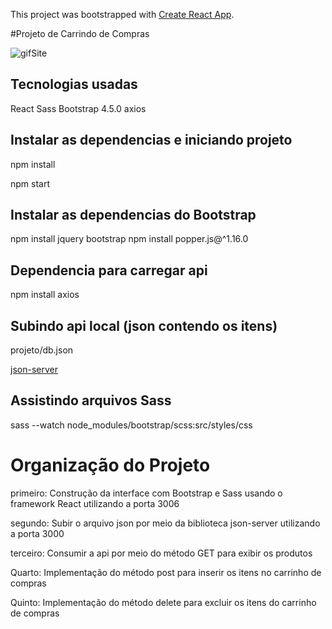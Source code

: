 This project was bootstrapped with [Create React App](https://github.com/facebook/create-react-app).

#Projeto de Carrindo de Compras

![gifSite](https://user-images.githubusercontent.com/47642347/83709055-bae9bf00-a5eb-11ea-9b6e-8e950b69e5c5.gif)


## Tecnologias usadas

React
Sass
Bootstrap 4.5.0
axios

## Instalar as dependencias e iniciando projeto

npm install

npm start

## Instalar as dependencias do Bootstrap

npm install jquery bootstrap
npm install  popper.js@^1.16.0

## Dependencia para carregar api

npm install axios    

## Subindo api local (json contendo os itens)

projeto/db.json

[json-server](https://github.com/typicode/json-server)

## Assistindo arquivos Sass

sass --watch node_modules/bootstrap/scss:src/styles/css


# Organização do Projeto

primeiro:  Construção da interface com Bootstrap e Sass usando o framework React utilizando a porta 3006

segundo:  Subir o arquivo json por meio da biblioteca json-server  utilizando a porta 3000

terceiro: Consumir a api por meio do método GET para exibir os produtos

Quarto: Implementação do método post para inserir os itens no carrinho de compras

Quinto: Implementação do método delete para excluir os itens do carrinho de compras
